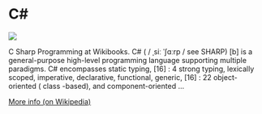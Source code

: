 
# C#  
![](https://www.tiobe.com/wp-content/themes/tiobe/tiobe-index/images/C_.png)



C Sharp Programming at Wikibooks. C# ( / ˌsiː ˈʃɑːrp / see SHARP) [b] is a general-purpose high-level programming language supporting multiple paradigms. C# encompasses static typing, [16] : 4 strong typing, lexically scoped, imperative, declarative, functional, generic, [16] : 22 object-oriented ( class -based), and component-oriented ...

[More info (on Wikipedia)](https://en.wikipedia.org/wiki/C_Sharp_(programming_language))
